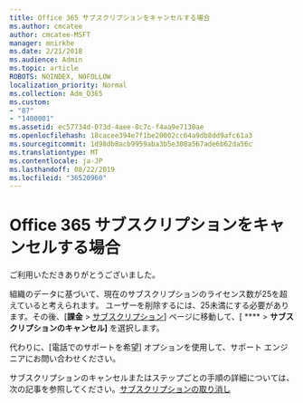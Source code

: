 ```yaml
---
title: Office 365 サブスクリプションをキャンセルする場合
ms.author: cmcatee
author: cmcatee-MSFT
manager: mnirkhe
ms.date: 2/21/2018
ms.audience: Admin
ms.topic: article
ROBOTS: NOINDEX, NOFOLLOW
localization_priority: Normal
ms.collection: Adm_O365
ms.custom:
- "87"
- "1400001"
ms.assetid: ec57734d-073d-4aee-8c7c-f4aa9e7130ae
ms.openlocfilehash: 18cacee394e7f1be20002cc64a9db8dd9afc61a3
ms.sourcegitcommit: 1d98db8acb9959aba3b5e308a567ade6b62da56c
ms.translationtype: MT
ms.contentlocale: ja-JP
ms.lasthandoff: 08/22/2019
ms.locfileid: "36520960"
---
```

# <a name="canceling-your-office-365-subscription"></a>Office 365 サブスクリプションをキャンセルする場合

ご利用いただきありがとうございました。
  
組織のデータに基づいて、現在のサブスクリプションのライセンス数が25を超えていると考えられます。 ユーザーを削除するには、25未満にする必要があります。その後、[**課金** \> [サブスクリプション](https://go.microsoft.com/fwlink/p/?linkid=842054)] ページに移動して、[ **** \> **サブスクリプションのキャンセル]** を選択します。
  
代わりに、[電話でのサポートを希望] オプションを使用して、サポート エンジニアにお問い合わせください。
  
サブスクリプションのキャンセルまたはステップごとの手順の詳細については、次の記事を参照してください。[サブスクリプションの取り消し](https://docs.microsoft.com/office365/admin/subscriptions-and-billing/cancel-your-subscription)